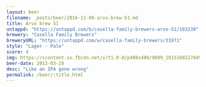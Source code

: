 ```yaml
---
layout: beer
filename: _posts/beer/2016-11-09-arvo-brew-51.md
title: Arvo brew 51
untappd: "https://untappd.com/b/casella-family-brewers-arvo-51/183239"
brewery: "Casella Family Brewers"
breweryURL: "https://untappd.com/w/casella-family-brewers/31971"
style: "Lager - Pale"
score: 4
img: https://scontent.xx.fbcdn.net/v/t1.0-0/p480x480/9699_10151602278498745_506265925_n.jpg?oh=67f5726b3330f133d8b5dc810a330a15&oe=59175829
beer-date: 2013-03-28
desc: "Like an IPA gone wrong"
permalink: /beer/:title.html
---
```

